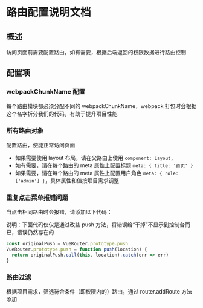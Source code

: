 # 路由配置说明文档

## 概述

访问页面前需要配置路由，如有需要，根据后端返回的权限数据进行路由控制

## 配置项

### webpackChunkName 配置

每个路由模块都必须分配不同的 webpackChunkName，webpack 打包时会根据这个名字拆分我们的代码，有助于提升项目性能

### 所有路由对象

配置路由，使能正常访问页面

- 如果需要使用 layout 布局，请在父路由上使用 `component: Layout,`
- 如有需要，请在每个路由的 meta 属性上配置标题 `meta: { title: '首页' }`
- 如果需要，请在每个路由的 meta 属性上配置用户角色 `meta: { role: ['admin'] }`，具体属性和值按项目需求调整

### 重复点击菜单报错问题

当点击相同路由时会报错，请添加以下代码：

说明：下面代码仅仅是通过改些 push 方法，将错误给“干掉”不显示到控制台而已，错误仍然存在的

```javascript
const originalPush = VueRouter.prototype.push
VueRouter.prototype.push = function push(location) {
  return originalPush.call(this, location).catch(err => err)
}
```

### 路由过滤

根据项目需求，筛选符合条件（即权限内的）路由，通过 router.addRoute 方法添加
